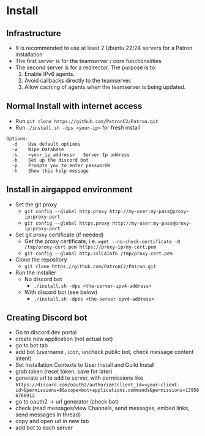 # Install

## Infrastructure
* It is recommended to use at least 2 Ubuntu 22/24 servers for a Patron installation
* The first server is for the teamserver / core functionalities
* The second server is for a redirector. The purpose is to:
    1. Enable IPv6 agents.
    2. Avoid callbacks directly to the teamserver.
    3. Allow caching of agents when the teamserver is being updated.

## Normal Install with internet access
* Run `git clone https://github.com/PatronC2/Patron.git`
* Run `./install.sh -dps <your-ip>` for fresh install

```
Options:
  -d    Use default options
  -w    Wipe Database
  -s    <your_ip_address>   Server Ip address
  -b    Set up the discord bot
  -p    Prompts you to enter passwords
  -h    Show this help message
```

## Install in airgapped environment

* Set the git proxy
  * `git config --global http.proxy http://my-user:my-pass@proxy-ip:proxy-port`
  * `git config --global https.proxy http://my-user:my-pass@proxy-ip:proxy-port`
* Set git proxy certificate (if needed)
  * Get the proxy certificate, i.e. `wget --no-check-certificate -O /tmp/proxy-cert.pem https://proxy-ip/my-cert.pem`
  * `git config --global http.sslCAInfo /tmp/proxy-cert.pem`
* Clone the repository
  * `git clone https://github.com/PatronC2/Patron.git`
* Run the installer
  * No discord bot
    *  `./install.sh -dps <the-server-ipv4-address>`
  * With discord bot (see below)
    * `./install.sh -dpbs <the-server-ipv4-address>`

## Creating Discord bot
* Go to discord dev portal
* create new application (not actual bot)
* go to bot tab
* add bot (username , icon, uncheck public bot, check message content intent)
* Set Installation Contexts to User Install and Guild Install
* grab token (reset token, save for later)
* generate url to add to server, with permissions like `https://discord.com/oauth2/authorize?client_id=<your-client-id>&permissions=8&scope=bot+applications.commands&permissions=139586766912`
* go to oauth2 -> url generator (check bot)
* check (read messages/view Channels, send messages, embed links, send messages in thread)
* copy and open url in new tab
* add bot to each server
